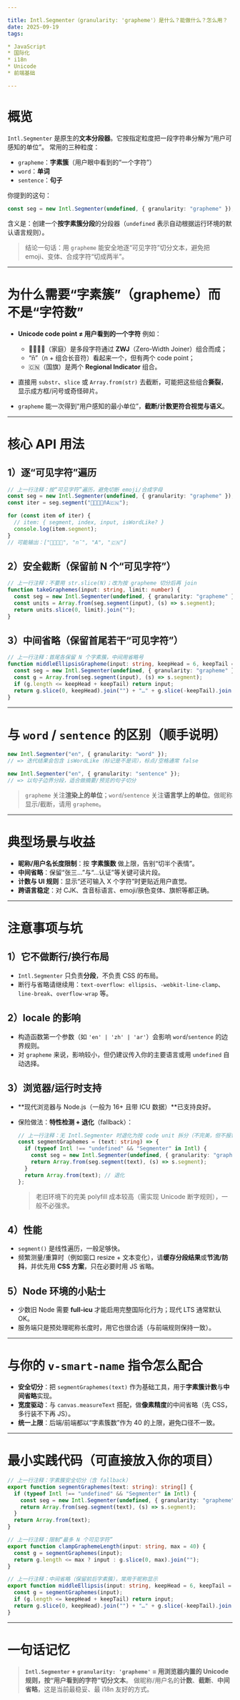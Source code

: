 ```yaml
---

title: Intl.Segmenter（granularity: 'grapheme'）是什么？能做什么？怎么用？
date: 2025-09-19
tags:

* JavaScript
* 国际化
* i18n
* Unicode
* 前端基础

---
```


# 概览

`Intl.Segmenter` 是原生的**文本分段器**。它按指定粒度把一段字符串分解为“用户可感知的单位”。
常用的三种粒度：

- `grapheme`：**字素簇**（用户眼中看到的“一个字符”）
- `word`：**单词**
- `sentence`：**句子**

你提到的这句：

```ts
const seg = new Intl.Segmenter(undefined, { granularity: "grapheme" });
```

含义是：创建一个**按字素簇分段**的分段器（`undefined` 表示自动根据运行环境的默认语言规则）。

> 结论一句话：用 `grapheme` 能安全地逐“可见字符”切分文本，避免把 emoji、变体、合成字符“切成两半”。

---

# 为什么需要“字素簇”（grapheme）而不是“字符数”

- **Unicode code point ≠ 用户看到的一个字符**
  例如：

  - 👨‍👩‍👧‍👦（家庭）是多段字符通过 **ZWJ**（Zero-Width Joiner）组合而成；
  - “n̄”（n + 组合长音符）看起来一个，但有两个 code point；
  - 🇨🇳（国旗）是两个 **Regional Indicator** 组合。

- 直接用 `substr`、`slice` 或 `Array.from(str)` 去截断，可能把这些组合**撕裂**，显示成方框/问号或奇怪碎片。
- `grapheme` 能一次得到“用户感知的最小单位”，**截断/计数更符合视觉与语义**。

---

# 核心 API 用法

## 1）逐“可见字符”遍历

```ts
// 上一行注释：按“可见字符”遍历，避免切断 emoji/合成字母
const seg = new Intl.Segmenter(undefined, { granularity: "grapheme" });
const iter = seg.segment("👨‍👩‍👧‍👦n̄A🇨🇳");

for (const item of iter) {
  // item: { segment, index, input, isWordLike? }
  console.log(item.segment);
}
// 可能输出：["👨‍👩‍👧‍👦", "n̄", "A", "🇨🇳"]
```

## 2）安全截断（保留前 N 个“可见字符”）

```ts
// 上一行注释：不要用 str.slice(N)；改为按 grapheme 切分后再 join
function takeGraphemes(input: string, limit: number) {
  const seg = new Intl.Segmenter(undefined, { granularity: "grapheme" });
  const units = Array.from(seg.segment(input), (s) => s.segment);
  return units.slice(0, limit).join("");
}
```

## 3）中间省略（保留首尾若干“可见字符”）

```ts
// 上一行注释：首尾各保留 N 个字素簇，中间用省略号
function middleEllipsisGrapheme(input: string, keepHead = 6, keepTail = 6) {
  const seg = new Intl.Segmenter(undefined, { granularity: "grapheme" });
  const g = Array.from(seg.segment(input), (s) => s.segment);
  if (g.length <= keepHead + keepTail) return input;
  return g.slice(0, keepHead).join("") + "…" + g.slice(-keepTail).join("");
}
```

---

# 与 `word` / `sentence` 的区别（顺手说明）

```ts
new Intl.Segmenter("en", { granularity: "word" });
// => 迭代结果会包含 isWordLike（标记是不是词），标点/空格通常 false

new Intl.Segmenter("en", { granularity: "sentence" });
// => 以句子边界分段，适合做摘要/预览的句子切分
```

> `grapheme` 关注**渲染上的单位**；`word`/`sentence` 关注**语言学上的单位**。做昵称显示/截断，请用 `grapheme`。

---

# 典型场景与收益

- **昵称/用户名长度限制**：按 **字素簇数** 做上限，告别“切半个表情”。
- **中间省略**：保留“张三…”与“…认证”等关键可读片段。
- **计数与 UI 规则**：显示“还可输入 X 个字符”时更贴近用户直觉。
- **跨语言稳定**：对 CJK、含音标语言、emoji/肤色变体、旗帜等都正确。

---

# 注意事项与坑

## 1）它不做断行/换行布局

- `Intl.Segmenter` 只负责**分段**，不负责 CSS 的布局。
- 断行与省略请继续用：`text-overflow: ellipsis`、`-webkit-line-clamp`、`line-break`、`overflow-wrap` 等。

## 2）locale 的影响

- 构造函数第一个参数（如 `'en' | 'zh' | 'ar'`）会影响 `word`/`sentence` 的边界规则。
- 对 `grapheme` 来说，影响较小，但仍建议传入你的主要语言或用 `undefined` 自动选择。

## 3）浏览器/运行时支持

- \*\*现代浏览器与 Node.js（一般为 16+ 且带 ICU 数据）\*\*已支持良好。
- 保险做法：**特性检测 + 退化**（fallback）：

  ```ts
  // 上一行注释：无 Intl.Segmenter 时退化为按 code unit 拆分（不完美，但不报错）
  const segmentGraphemes = (text: string) => {
    if (typeof Intl !== "undefined" && "Segmenter" in Intl) {
      const seg = new Intl.Segmenter(undefined, { granularity: "grapheme" });
      return Array.from(seg.segment(text), (s) => s.segment);
    }
    return Array.from(text); // 退化
  };
  ```

  > 老旧环境下的完美 polyfill 成本较高（需实现 Unicode 断字规则），一般不必强求。

## 4）性能

- `segment()` 是线性遍历，一般足够快。
- 频繁测量/重算时（例如窗口 resize + 文本变化），请**缓存分段结果**或**节流/防抖**，并优先用 **CSS 方案**，只在必要时用 JS 省略。

## 5）Node 环境的小贴士

- 少数旧 Node 需要 **full-icu** 才能启用完整国际化行为；现代 LTS 通常默认 OK。
- 服务端只是预处理昵称长度时，用它也很合适（与前端规则保持一致）。

---

# 与你的 `v-smart-name` 指令怎么配合

- **安全切分**：把 `segmentGraphemes(text)` 作为基础工具，用于**字素簇计数**与**中间省略**实现。
- **宽度驱动**：与 `canvas.measureText` 搭配，做**像素精度**的中间省略（先 CSS，多行装不下再 JS）。
- **统一上限**：后端/前端都以“字素簇数”作为 40 的上限，避免口径不一致。

---

# 最小实践代码（可直接放入你的项目）

```ts
// 上一行注释：字素簇安全切分（含 fallback）
export function segmentGraphemes(text: string): string[] {
  if (typeof Intl !== "undefined" && "Segmenter" in Intl) {
    const seg = new Intl.Segmenter(undefined, { granularity: "grapheme" });
    return Array.from(seg.segment(text), (s) => s.segment);
  }
  return Array.from(text);
}

// 上一行注释：限制“最多 N 个可见字符”
export function clampGraphemeLength(input: string, max = 40) {
  const g = segmentGraphemes(input);
  return g.length <= max ? input : g.slice(0, max).join("");
}

// 上一行注释：中间省略（保留前后字素簇），常用于昵称显示
export function middleEllipsis(input: string, keepHead = 6, keepTail = 6) {
  const g = segmentGraphemes(input);
  if (g.length <= keepHead + keepTail) return input;
  return g.slice(0, keepHead).join("") + "…" + g.slice(-keepTail).join("");
}
```

---

# 一句话记忆

> **`Intl.Segmenter` + `granularity: 'grapheme'` = 用浏览器内置的 Unicode 规则，按“用户看到的字符”切分文本**。
> 做昵称/用户名的**计数**、**截断**、**中间省略**，这是当前最稳妥、最 i18n 友好的方式。
